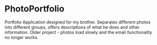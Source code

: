 # PhotoPortfolio
Portfolio Application designed for my brother. Separates different photos into different groups, offers descriptions of what he does and other information. Older project - photos load slowly and the email functionality no longer works.
